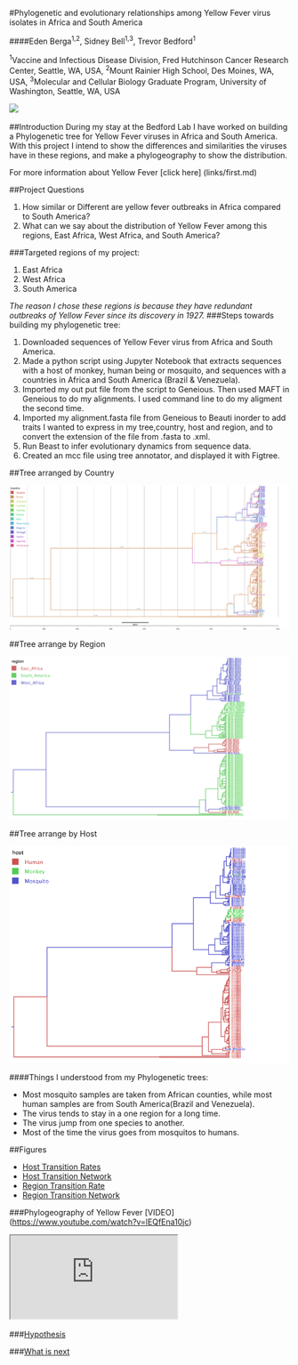 #Phylogenetic and evolutionary relationships among Yellow Fever virus isolates in Africa and South America

####Eden Berga<sup>1,2</sup>, Sidney Bell<sup>1,3</sup>, Trevor Bedford<sup>1</sup>

<sup>1</sup>Vaccine and Infectious Disease Division, Fred Hutchinson Cancer Research Center, Seattle, WA, USA, <sup>2</sup>Mount Rainier High School, Des Moines, WA, USA, <sup>3</sup>Molecular and Cellular Biology Graduate Program, University of Washington, Seattle, WA, USA

![](http://www.historyofvaccines.org/sites/default/files/uploaded-timeline-overview-images/000425_265.jpg)


##Introduction
During my stay at the Bedford Lab I have worked on building a Phylogenetic tree for Yellow Fever viruses in Africa and South America. With this project I intend to show the differences and similarities the viruses have in these regions, and make a phylogeography to show the distribution.

For more information about Yellow Fever [click here] (links/first.md)

##Project Questions
1. How similar or Different are yellow fever outbreaks in Africa compared to South America?
2. What can we say about the distribution of Yellow Fever among this regions, East Africa, West Africa, and South America?


###Targeted regions of my project:
1. East Africa 
2. West Africa
3. South America

_The reason I chose these regions is because they have redundant outbreaks of Yellow Fever since its discovery in 1927._
###Steps towards building my phylogenetic tree:
1. Downloaded sequences of Yellow Fever virus from Africa and South America. 
2.  Made a python script using Jupyter Notebook that extracts sequences with a host of monkey, human being or mosquito, and sequences with a countries in  Africa and South America (Brazil & Venezuela).
3.  Imported my out put file from the script to Geneious. Then used MAFT in Geneious to do my alignments. I used command line to do my aligment the second time. 
4.  Imported my alignment.fasta file from Geneious to Beauti inorder to add traits I wanted to express in my tree,country, host and region, and to convert the extension of the file from .fasta to .xml.
5.  Run Beast to infer evolutionary dynamics from sequence data.
6.  Created an mcc file using tree annotator, and displayed it with Figtree.

##Tree arranged by Country

![](figures/countrytree.png)

##Tree arrange by Region

![](figures/Regiontree.png)

##Tree arrange by Host

![](figures/Host.png)

####Things I understood from my Phylogenetic trees:
* Most mosquito samples are taken from African counties, while most human samples are from South America(Brazil and Venezuela).
* The virus tends to stay in a one region for a long time.
* The virus jump from one species to another.
* Most of the time the virus goes from mosquitos to humans.

##Figures

* [Host Transition Rates](figures/yf_host_bf.png)
* [Host Transition Network](figures/yf_host_network.png)
* [Region Transition Rate](figures/yf_region_bf.png)
* [Region Transition Network](figures/yf_region_network.png)

###Phylogeography of Yellow Fever [VIDEO] (https://www.youtube.com/watch?v=lEQfEna10jc)

<div class="embed-responsive embed-responsive-16by9">
	<iframe class="embed-responsive-item" src="http://www.youtube.com/embed/lEQfEna10jc"></iframe>
</div>

###[Hypothesis](links/result.md)

###[What is next](links/next.md)
